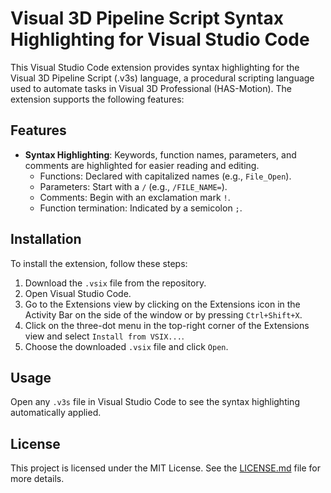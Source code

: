 # Visual 3D Pipeline Script Syntax Highlighting for Visual Studio Code

This Visual Studio Code extension provides syntax highlighting for the Visual 3D Pipeline Script (.v3s) language, a procedural scripting language used to automate tasks in Visual 3D Professional (HAS-Motion). The extension supports the following features:

## Features

- **Syntax Highlighting**: Keywords, function names, parameters, and comments are highlighted for easier reading and editing.
  - Functions: Declared with capitalized names (e.g., `File_Open`).
  - Parameters: Start with a `/` (e.g., `/FILE_NAME=`).
  - Comments: Begin with an exclamation mark `!`.
  - Function termination: Indicated by a semicolon `;`.
 
## Installation

To install the extension, follow these steps:

1. Download the `.vsix` file from the repository.
2. Open Visual Studio Code.
3. Go to the Extensions view by clicking on the Extensions icon in the Activity Bar on the side of the window or by pressing `Ctrl+Shift+X`.
4. Click on the three-dot menu in the top-right corner of the Extensions view and select `Install from VSIX...`.
5. Choose the downloaded `.vsix` file and click `Open`.
  
## Usage

Open any `.v3s` file in Visual Studio Code to see the syntax highlighting automatically applied.

## License

This project is licensed under the MIT License. See the [LICENSE.md](LICENSE.md) file for more details.
